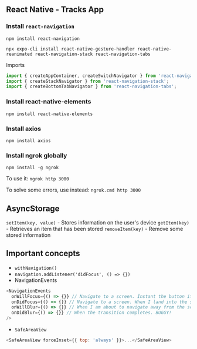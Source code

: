 ## React Native - Tracks App

### Install `react-navigation`

`npm install react-navigation`

`npx expo-cli install react-native-gesture-handler react-native-reanimated react-navigation-stack react-navigation-tabs`

Imports

```js
import { createAppContainer, createSwitchNavigator } from 'react-navigation';
import { createStackNavigator } from 'react-navigation-stack';
import { createBottomTabNavigator } from 'react-navigation-tabs';
```

### Install react-native-elements

`npm install react-native-elements`

### Install axios

`npm install axios`

### Install ngrok globally

`npm install -g ngrok`

To use it:
`ngrok http 3000`

To solve some errors, use instead:
`ngrok.cmd http 3000`

## AsyncStorage

`setItem(key, value)` - Stores information on the user's device
`getItem(key)` - Retrieves an item that has been stored
`removeItem(key)` - Remove some stored information

## Important concepts

- `withNavigation()`
- `navigation.addListener('didFocus', () => {})`
- NavigationEvents

```js
<NavigationEvents
  onWillFocus={() => {}} // Navigate to a screen. Instant the button it is pressed.
  onDidFocus={() => {}} // Navigate to a screen. When I land into the screen.
  onWillBlur={() => {}} // When I am about to navigate away from the screen
  onDidBlur={() => {}} // When the transition completes. BUGGY!
/>
```

- `SafeAreaView`

```js
<SafeAreaView forceInset={{ top: 'always' }}>...</SafeAreaView>
```
